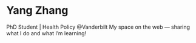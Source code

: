 # Yang Zhang  
PhD Student | Health Policy @Vanderbilt
My space on the web — sharing what I do and what I’m learning!
